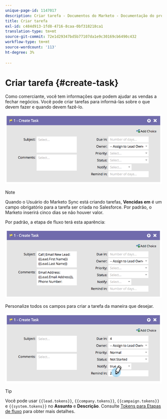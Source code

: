 ```yaml
---
unique-page-id: 1147017
description: Criar tarefa - Documentos do Marketo - Documentação do produto
title: Criar tarefa
exl-id: c484d913-1fd8-4716-8caa-0bf318218ca1
translation-type: tm+mt
source-git-commit: 72e1d29347bd5b77107da1e9c30169cb6490c432
workflow-type: tm+mt
source-wordcount: '113'
ht-degree: 3%

---
```


# Criar tarefa {#create-task}

Como comerciante, você tem informações que podem ajudar as vendas a fechar negócios. Você pode criar tarefas para informá-las sobre o que devem fazer e quando devem fazê-lo.

![](assets/image2014-9-22-14-3a54-3a46.png)

>[!NOTE]
>
>Quando o Usuário do Marketo Sync está criando tarefas, **Vencidas em** é um campo obrigatório para a tarefa ser criada no Salesforce. Por padrão, o Marketo inserirá cinco dias se não houver valor.

Por padrão, a etapa de fluxo terá esta aparência:

![](assets/image2014-9-22-14-3a54-3a49.png)

Personalize todos os campos para criar a tarefa da maneira que desejar.

![](assets/image2014-9-22-14-3a54-3a52.png)

>[!TIP]
>
>Você pode usar `{{lead.tokens}}`, `{{company.tokens}}`, `{{campaign.tokens}}` e `{{system.tokens}}` no **Assunto** e **Descrição**. Consulte [Tokens para Etapas de fluxo](/help/marketo/product-docs/core-marketo-concepts/smart-campaigns/flow-actions/use-tokens-in-flow-steps.md) para obter mais detalhes.
